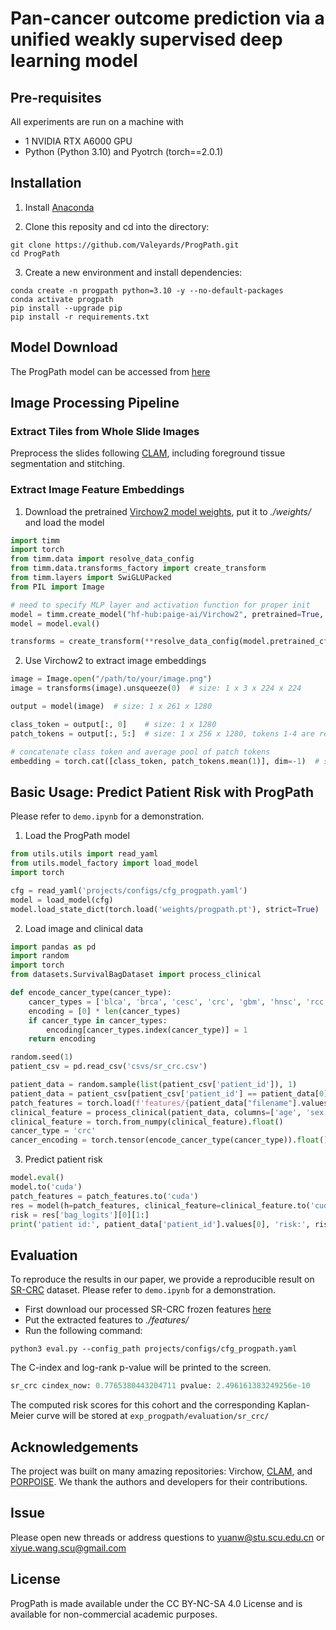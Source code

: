 #  Pan-cancer outcome prediction via a unified weakly supervised deep learning model


## Pre-requisites

All experiments are run on a machine with
- 1 NVIDIA RTX A6000 GPU
- Python (Python 3.10) and Pyotrch (torch\==2.0.1)

## Installation
1. Install [Anaconda](https://www.anaconda.com/distribution/)

2. Clone this reposity and cd into the directory:
```shell
git clone https://github.com/Valeyards/ProgPath.git
cd ProgPath
```

3. Create a new environment and install dependencies:
```shell
conda create -n progpath python=3.10 -y --no-default-packages
conda activate progpath
pip install --upgrade pip
pip install -r requirements.txt
```

## Model Download
The ProgPath model can be accessed from [here](https://drive.google.com/file/d/1Qqgl1HwP8W2_unsBNRvcF9XAxjIy6KVf/view?usp=sharing)

## Image Processing Pipeline

### Extract Tiles from Whole Slide Images
Preprocess the slides following [CLAM](https://github.com/mahmoodlab/CLAM), including foreground tissue segmentation and stitching. 

### Extract Image Feature Embeddings
1. Download the pretrained [Virchow2 model weights](https://huggingface.co/paige-ai/Virchow2), put it to *./weights/* and load the model
```python
import timm
import torch
from timm.data import resolve_data_config
from timm.data.transforms_factory import create_transform
from timm.layers import SwiGLUPacked
from PIL import Image

# need to specify MLP layer and activation function for proper init
model = timm.create_model("hf-hub:paige-ai/Virchow2", pretrained=True, mlp_layer=SwiGLUPacked, act_layer=torch.nn.SiLU)
model = model.eval()

transforms = create_transform(**resolve_data_config(model.pretrained_cfg, model=model))
```

2. Use Virchow2 to extract image embeddings
```python
image = Image.open("/path/to/your/image.png")
image = transforms(image).unsqueeze(0)  # size: 1 x 3 x 224 x 224

output = model(image)  # size: 1 x 261 x 1280

class_token = output[:, 0]    # size: 1 x 1280
patch_tokens = output[:, 5:]  # size: 1 x 256 x 1280, tokens 1-4 are register tokens so we ignore those

# concatenate class token and average pool of patch tokens
embedding = torch.cat([class_token, patch_tokens.mean(1)], dim=-1)  # size: 1 x 2560
```

## Basic Usage: Predict Patient Risk with ProgPath

Please refer to `demo.ipynb` for a demonstration. 

1. Load the ProgPath model
```python
from utils.utils import read_yaml
from utils.model_factory import load_model
import torch

cfg = read_yaml('projects/configs/cfg_progpath.yaml')
model = load_model(cfg)
model.load_state_dict(torch.load('weights/progpath.pt'), strict=True)

```

2. Load image and clinical data
```python
import pandas as pd
import random
import torch
from datasets.SurvivalBagDataset import process_clinical

def encode_cancer_type(cancer_type):
    cancer_types = ['blca', 'brca', 'cesc', 'crc', 'gbm', 'hnsc', 'rcc', 'lgg', 'lihc', 'luad', 'lusc', 'paad', 'skcm', 'stad', 'ucec']
    encoding = [0] * len(cancer_types)
    if cancer_type in cancer_types:
        encoding[cancer_types.index(cancer_type)] = 1
    return encoding

random.seed(1)
patient_csv = pd.read_csv('csvs/sr_crc.csv')

patient_data = random.sample(list(patient_csv['patient_id']), 1)
patient_data = patient_csv[patient_csv['patient_id'] == patient_data[0]]
patch_features = torch.load(f'features/{patient_data["filename"].values[0]}')
clinical_feature = process_clinical(patient_data, columns=['age', 'sex', 'stage'])['processed_df'].drop(columns=['filename']).values
clinical_feature = torch.from_numpy(clinical_feature).float()
cancer_type = 'crc'
cancer_encoding = torch.tensor(encode_cancer_type(cancer_type)).float()
```
3. Predict patient risk
```python
model.eval()
model.to('cuda')
patch_features = patch_features.to('cuda')
res = model(h=patch_features, clinical_feature=clinical_feature.to('cuda'), cancer_encoding=cancer_encoding.to('cuda'))
risk = res['bag_logits'][0][1:]
print('patient id:', patient_data['patient_id'].values[0], 'risk:', risk.item())
```

## Evaluation 

To reproduce the results in our paper, we provide a reproducible result on [SR-CRC](https://www.ebi.ac.uk/biostudies/studies/S-BIAD1285) dataset.
Please refer to `demo.ipynb` for a demonstration. 
* First download our processed SR-CRC frozen features [here](https://pan.baidu.com/s/17_CJyuy5C6eDNozGmVIHGw?pwd=2ymk)
* Put the extracted features to *./features/* 
* Run the following command:
```shell
python3 eval.py --config_path projects/configs/cfg_progpath.yaml
```
The C-index and log-rank p-value will be printed to the screen. 
```python
sr_crc cindex_now: 0.7765380443204711 pvalue: 2.496161383249256e-10
```

The computed risk scores for this cohort and the corresponding Kaplan-Meier curve will be stored at `exp_progpath/evaluation/sr_crc/`

## Acknowledgements
The project was built on many amazing repositories: Virchow, [CLAM](https://github.com/mahmoodlab/CLAM), and [PORPOISE](https://github.com/mahmoodlab/PORPOISE). We thank the authors and developers for their contributions.

## Issue
Please open new threads or address questions to yuanw@stu.scu.edu.cn or xiyue.wang.scu@gmail.com

## License

ProgPath is made available under the CC BY-NC-SA 4.0 License and is available for non-commercial academic purposes.

